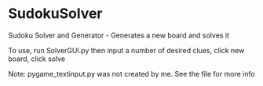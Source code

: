# SudokuSolver

Sudoku Solver and Generator - Generates a new board and solves it

To use, run SolverGUI.py then input a number of desired clues, click new board, click solve

Note: pygame_textinput.py was not created by me. See the file for more info
